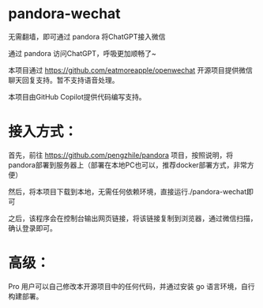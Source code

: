 # pandora-wechat
无需翻墙，即可通过 pandora 将ChatGPT接入微信

通过 pandora 访问ChatGPT，呼吸更加顺畅了~

本项目通过 https://github.com/eatmoreapple/openwechat 开源项目提供微信聊天回复支持。暂不支持语音处理。

本项目由GitHub Copilot提供代码编写支持。
# 接入方式：
首先，前往 https://github.com/pengzhile/pandora 项目，按照说明，将pandora部署到服务器上（部署在本地PC也可以，推荐docker部署方式，非常方便）

然后，将本项目下载到本地，无需任何依赖环境，直接运行./pandora-wechat即可

之后，该程序会在控制台输出网页链接，将该链接复制到浏览器，通过微信扫描，确认登录即可。
# 高级：
Pro 用户可以自己修改本开源项目中的任何代码，并通过安装 go 语言环境，自行构建部署。